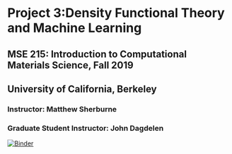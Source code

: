 # Project 3:Density Functional Theory and Machine Learning
## MSE 215: Introduction to Computational Materials Science, Fall 2019 
## University of California, Berkeley
### Instructor: Matthew Sherburne
### Graduate Student Instructor: John Dagdelen

[![Binder](https://mybinder.org/badge_logo.svg)](https://mybinder.org/v2/gh/mse215/project3.git/master)

